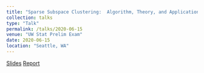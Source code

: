```yaml
---
title: "Sparse Subspace Clustering:  Algorithm, Theory, and Applications"
collection: talks
type: "Talk"
permalink: /talks/2020-06-15
venue: "UW Stat Prelim Exam"
date: 2020-06-15
location: "Seattle, WA"
---
```


[Slides](https://jerrybubble.github.io/_talks/Prelim_Presentation.pdf)
[Report](https://jerrybubble.github.io/_talks/572Project.pdf)